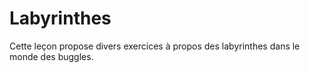 
# Labyrinthes #

Cette leçon propose divers exercices à propos des labyrinthes dans le monde
des buggles.

